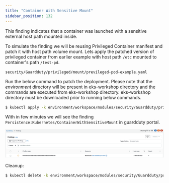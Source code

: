 ```yaml
---
title: "Container With Sensitive Mount"
sidebar_position: 132
---
```


This finding indicates that a container was launched with a sensitive external host path mounted inside.

To simulate the finding we will be reusing Privileged Container manifest and patch it with host path volume mount. Lets apply the patched version of privileged container from earlier example with host path `/etc` mounted to container's path `/test-pd`.

```file
security/Guardduty/privileged/mount/previleged-pod-example.yaml
```

Run the below command to patch the deployment. Please note that the *environment* directory will be present in eks-workshop directory and the commands are executed from eks-workshop directory. eks-workshop directory must be downloaded prior to running below commands.

```bash
$ kubectl apply -k environment/workspace/modules/security/Guardduty/privileged/mount
```

With in few minutes we will see the finding `Persistence:Kubernetes/ContainerWithSensitiveMount` in guardduty portal.

![](ContainerWithSensitiveMount.png)

Cleanup:

```bash
$ kubectl delete -k environment/workspace/modules/security/Guardduty/privileged/mount
```
